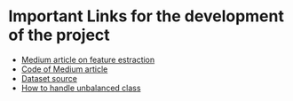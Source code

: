 # Important Links for the development of the project

- [Medium article on feature estraction](https://medium.com/@vishwakvv29/heartbeat-audio-classification-using-machine-learning-305e568efecc)
- [Code of Medium article](https://github.com/GandhiDisha/Heart-Beat-Audio-Classification)
- [Dataset source](https://www.kaggle.com/datasets/mersico/dangerous-heartbeat-dataset-dhd/code)
- [How to handle unbalanced class](https://medium.com/@ravi.abhinav4/improving-class-imbalance-with-class-weights-in-machine-learning-af072fdd4aa4)
